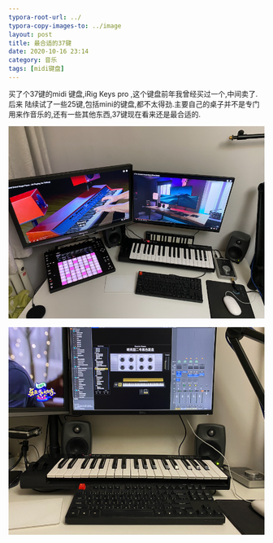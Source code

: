 ```yaml
---
typora-root-url: ../
typora-copy-images-to: ../image
layout: post
title: 最合适的37键
date: 2020-10-16 23:14
category: 音乐
tags: [midi键盘]
---
```


买了个37键的midi 键盘,iRig Keys pro ,这个键盘前年我曾经买过一个,中间卖了.后来 陆续试了一些25键,包括mini的键盘,都不太得劲.主要自己的桌子并不是专门用来作音乐的,还有一些其他东西,37键现在看来还是最合适的.

![Xnip2020-10-20_11-45-32](/image/Xnip2020-10-20_11-45-32.png)

![image-20201016231831722](/image/image-20201016231831722.png)